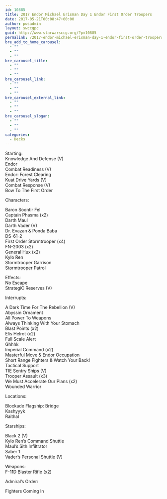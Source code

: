 ```yaml
---
id: 10885
title: 2017 Endor Michael Erisman Day 1 Endor First Order Troopers
date: 2017-05-21T00:08:47+00:00
author: pwsadmin
layout: swccgpc
guid: http://www.starwarsccg.org/?p=10885
permalink: /2017-endor-michael-erisman-day-1-endor-first-order-troopers/
bre_add_to_home_carousel:
  - ""
  - ""
  - ""
bre_carousel_title:
  - ""
  - ""
  - ""
bre_carousel_link:
  - ""
  - ""
  - ""
bre_carousel_external_link:
  - ""
  - ""
  - ""
bre_carousel_slogan:
  - ""
  - ""
  - ""
categories:
  - Decks
---
```

Starting:  
Knowledge And Defense (V)  
Endor  
Combat Readiness (V)  
Endor: Forest Clearing  
Kuat Drive Yards (V)  
Combat Response (V)  
Bow To The First Order

Characters:

Baron Soontir Fel  
Captain Phasma (x2)  
Darth Maul  
Darth Vader (V)  
Dr. Evazan & Ponda Baba  
DS-61-2  
First Order Stormtrooper (x4)  
FN-2003 (x2)  
General Hux (x2)  
Kylo Ren  
Stormtrooper Garrison  
Stormtrooper Patrol

Effects:  
No Escape  
StrategiC Reserves (V)

Interrupts:

A Dark Time For The Rebellion (V)  
Abyssin Ornament  
All Power To Weapons  
Always Thinking With Your Stomach  
Blast Points (x2)  
Elis Helrot (x2)  
Full Scale Alert  
Ghhhk  
Imperial Command (x2)  
Masterful Move & Endor Occupation  
Short Range Fighters & Watch Your Back!  
Tactical Support  
TIE Sentry Ships (V)  
Trooper Assault (x3)  
We Must Accelerate Our Plans (x2)  
Wounded Warrior

Locations:

Blockade Flagship: Bridge  
Kashyyyk  
Raithal

Starships:

Black 2 (V)  
Kylo Ren&#8217;s Command Shuttle  
Maul&#8217;s Sith Infiltrator  
Saber 1  
Vader&#8217;s Personal Shuttle (V)

Weapons:  
F-11D Blaster Rifle (x2)

Admiral&#8217;s Order:

Fighters Coming In